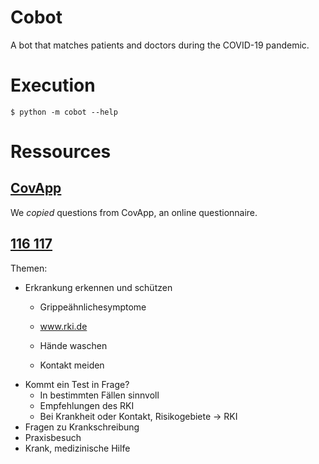 # Cobot
A bot that matches patients and doctors during the COVID-19 pandemic.

# Execution
```shell
$ python -m cobot --help
```

# Ressources
## [CovApp](https://covapp.charite.de)

We _copied_ questions from CovApp, an online questionnaire.

## [116 117](https://www.116117.de/de/index.php) 
Themen:
- Erkrankung erkennen und schützen
    - Grippeähnlichesymptome
    - www.rki.de

    - Hände waschen
    - Kontakt meiden
- Kommt ein Test in Frage?
    - In bestimmten Fällen sinnvoll
    - Empfehlungen des RKI
    - Bei Krankheit oder Kontakt, Risikogebiete -> RKI
- Fragen zu Krankschreibung
- Praxisbesuch
- Krank, medizinische Hilfe
